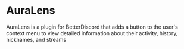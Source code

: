 # AuraLens
AuraLens is a plugin for BetterDiscord that adds a button to the user's context menu to view detailed information about their activity, history, nicknames, and streams

